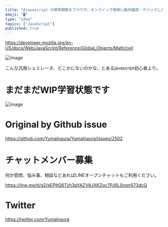 ```yaml
---
title: "#javascript の標準関数をブラウザ、オンラインで簡単に動作確認・デバッグしたい時は MDN web docs のシミュレーターが良"
emoji: "🖥"
type: "idea"
topics: ["JavaScript"]
published: true
---
```


https://developer.mozilla.org/en-US/docs/Web/JavaScript/Reference/Global_Objects/Math/ceil

![image](https://user-images.githubusercontent.com/13635059/65379983-96271300-dd0c-11e9-9d23-ffaf7d15fa3b.png)

こんな汎用シュミレータ、どこかにないのかな、とあるjavascript初心者より。

# まだまだWIP学習状態です
![image](https://user-images.githubusercontent.com/13635059/65380004-13eb1e80-dd0d-11e9-8d83-b8849a299dad.png)


# Original by Github issue

https://github.com/YumaInaura/YumaInaura/issues/2502








<!-- Update From Qiita API -->

# チャットメンバー募集


何か質問、悩み事、相談などあればLINEオープンチャットもご利用ください。

https://line.me/ti/g2/eEPltQ6Tzh3pYAZV8JXKZqc7PJ6L0rpm573dcQ





# Twitter


https://twitter.com/YumaInaura


<!-- Update From Qiita API -->


